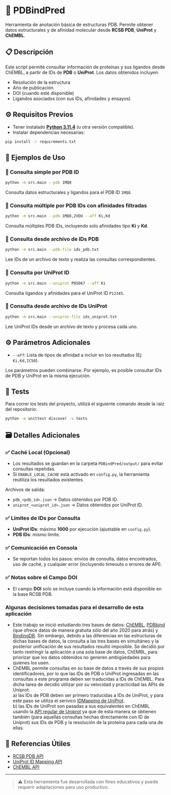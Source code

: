 # 🧬 PDBindPred

Herramienta de anotación básica de estructuras PDB. Permite 
obtener datos estructurales y de afinidad molecular desde 
**RCSB PDB**, **UniProt** y **ChEMBL**.

## 📋 Descripción
Este script permite consultar información de proteínas y sus 
ligandos desde ChEMBL, a partir de IDs de **PDB** o **UniProt**. 
Los datos obtenidos incluyen:

- Resolución de la estructura
- Año de publicación
- DOI (cuando esté disponible)
- Ligandos asociados (con sus IDs, afinidades y ensayos)

## ⚙️ Requisitos Previos

- Tener instalado [**Python 3.11.4**](https://www.python.org/downloads/release/python-3114/) (u otra versión compatible).
- Instalar dependencias necesarias:

```bash
pip install -r requirements.txt
```
## 🚀 Ejemplos de Uso

### 🔹 Consulta simple por PDB ID
```bash
python -m src.main --pdb 1MQ8
```
Consulta datos estructurales y ligandos para el PDB ID `1MQ8`.

### 🔹 Consulta múltiple por PDB IDs con afinidades filtradas
```bash
python -m src.main --pdb 1MQ8,2VDU --aff Ki,Kd
```
Consulta múltiples PDB IDs, incluyendo solo afinidades tipo **Ki** y **Kd**.

### 🔹 Consulta desde archivo de IDs PDB
```bash
python -m src.main --pdb-file ids_pdb.txt
```
Lee IDs de un archivo de texto y realiza las consultas correspondientes.

### 🔹 Consulta por UniProt ID
```bash
python -m src.main --uniprot P05067 --aff Ki
```
Consulta ligandos y afinidades para el UniProt ID `P12345`.

### 🔹 Consulta desde archivo de IDs UniProt
```bash
python -m src.main --uniprot-file ids_uniprot.txt
```
Lee UniProt IDs desde un archivo de texto y procesa cada uno.

## ⚙️ Parámetros Adicionales

- `--aff`: Lista de tipos de afinidad a incluir en los resultados (Ej: `Ki,Kd,IC50`).

Los parámetros pueden combinarse. Por ejemplo, es posible consultar IDs de PDB y UniProt en la misma ejecución.

## 🧪 Tests

Para correr los tests del proyecto, utilizá el siguiente comando desde la raíz del repositorio:

```bash
python -m unittest discover -s tests
```
## 🗃️ Detalles Adicionales

### ✅ Caché Local (Opcional)
- Los resultados se guardan en la carpeta `PDBindPred/output/` para evitar consultas repetidas.
- Si `ENABLE_LOCAL_CACHE` está activado en `config.py`, la herramienta reutiliza los resultados existentes.

Archivos de salida:
- `pdb_<pdb_id>.json` → Datos obtenidos por PDB ID.
- `uniprot_<uniprot_id>.json` → Datos obtenidos por UniProt ID.

### ✅ Límites de IDs por Consulta
- **UniProt IDs**: máximo **1000** por ejecución (ajustable en `config.py`).
- **PDB IDs**: mismo límite.

### ✅ Comunicación en Consola
- Se reportan todos los pasos: envíos de consulta, datos encontrados, uso de caché, y cualquier error (incluyendo timeouts o errores de API).

### ✅ Notas sobre el Campo DOI
- El campo **DOI** solo se incluye cuando la información está disponible en la base RCSB PDB.

### Algunas decisiones tomadas para el desarrollo de esta aplicación
- Este trabajo se inició estudiando tres bases de datos: 
[ChEMBL](https://www.ebi.ac.uk/chembl/), 
[PDBbind](https://www.pdbbind-plus.org.cn/) 
(que ofrece datos de manera gratuita sólo del año 2020 para atrás) y 
[BindingDB](https://www.bindingdb.org/rwd/bind/index.jsp). 
Sin embargo, debido a las diferencias en las estructuras 
de dichas bases de datos, la consulta a las tres bases en simultáneo y 
la posterior unificación de sus resultados resultó imposible. Se 
decidió por tanto restringir la aplicación a una sola base de datos,
ChEMBL, para priorizar que los datos obtenidos no generen ambigüedades 
para quienes los usen.
- ChEMBL permite consultas en su base de datos a través de sus propios 
identificadores, por lo que las IDs de PDB o UniProt ingresadas en las 
consultas a este programa deben ser traducidas a IDs de ChEMBL. Para 
dicha tarea de decidió utilizar por su velocidad y practicidad las APIs 
de Uniprot: <br/>
a) las IDs de PDB deben ser primero traducidas a IDs de UniProt, y 
para este paso se utiliza el serivico [IDMapping de UniProt](https://www.uniprot.org/id-mapping).<br/> 
b) las IDs de UniProt son pasadas a sus equivalentes en ChEMBL 
usando la [API regular de Uniprot](https://www.uniprot.org/api-documentation/uniprotkb) 
ya que de esta manera se obtienen también (para aquellas consultas 
hechas directamente con ID de Uniprot) sus IDs de PDB y la resolución 
de la proteína para cada una de ellas. 

## 🔗 Referencias Útiles

- [RCSB PDB API](https://data.rcsb.org)
- [UniProt ID Mapping API](https://www.uniprot.org/help/id_mapping)
- [ChEMBL API](https://www.ebi.ac.uk/chembl/ws)

---

> ⚠️ Esta herramienta fue desarrollada con fines educativos y puede requerir adaptaciones para uso productivo.
